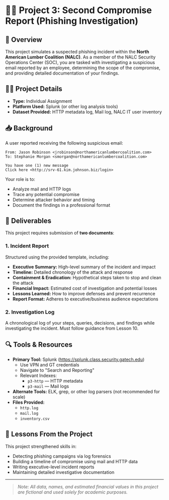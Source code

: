 # 🕵️‍♂️ Project 3: Second Compromise Report (Phishing Investigation)

## 📌 Overview

This project simulates a suspected phishing incident within the **North American Lumber Coalition (NALC)**. As a member of the NALC Security Operations Center (SOC), you are tasked with investigating a suspicious email reported by an employee, determining the scope of the compromise, and providing detailed documentation of your findings.

## 🧑‍💻 Project Details

- **Type:** Individual Assignment  
- **Platform Used:** Splunk (or other log analysis tools)  
- **Dataset Provided:** HTTP metadata log, Mail log, NALC IT user inventory

## 📥 Background

A user reported receiving the following suspicious email:

```
From: Jason Robinson <jrobinson@northamericanlumbercoalition.com>
To: Stephanie Morgan <smorgan@northamericanlumbercoalition.com>

You have one (1) new message
Click here <http://srv-61.kim.johnson.biz/login>
```

Your role is to:
- Analyze mail and HTTP logs
- Trace any potential compromise
- Determine attacker behavior and timing
- Document the findings in a professional format

## 📝 Deliverables

This project requires submission of **two documents**:

### 1. Incident Report
Structured using the provided template, including:
- **Executive Summary:** High-level summary of the incident and impact  
- **Timeline:** Detailed chronology of the attack and response  
- **Containment & Eradication:** Hypothetical steps taken to stop and clean the attack  
- **Financial Impact:** Estimated cost of investigation and potential losses  
- **Lessons Learned:** How to improve defenses and prevent recurrence  
- **Report Format:** Adheres to executive/business audience expectations

### 2. Investigation Log
A chronological log of your steps, queries, decisions, and findings while investigating the incident. Must follow guidance from Lesson 10.

## 🔍 Tools & Resources

- **Primary Tool:** Splunk (https://splunk.class.security.gatech.edu)
  - Use VPN and GT credentials
  - Navigate to "Search and Reporting"
  - Relevant Indexes:
    - `p3-http` — HTTP metadata
    - `p3-mail` — Mail logs
- **Alternate Tools:** ELK, grep, or other log parsers (not recommended for scale)
- **Files Provided:**
  - `http.log`
  - `mail.log`
  - `inventory.csv`


## 🧠 Lessons From the Project

This project strengthened skills in:
- Detecting phishing campaigns via log forensics
- Building a timeline of compromise using mail and HTTP data
- Writing executive-level incident reports
- Maintaining detailed investigative documentation

---

> *Note: All data, names, and estimated financial values in this project are fictional and used solely for academic purposes.*
